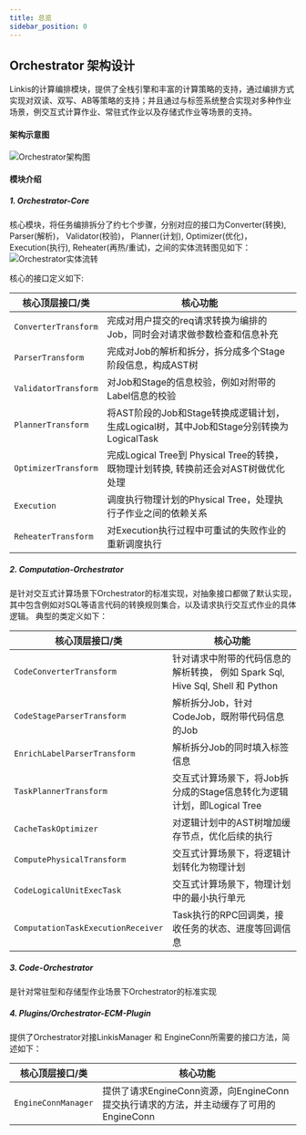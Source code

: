 ```yaml
---
title: 总览
sidebar_position: 0
---
```

## Orchestrator 架构设计

Linkis的计算编排模块，提供了全栈引擎和丰富的计算策略的支持，通过编排方式实现对双读、双写、AB等策略的支持；并且通过与标签系统整合实现对多种作业场景，例交互式计算作业、常驻式作业以及存储式作业等场景的支持。

#### 架构示意图

![Orchestrator架构图](/Images-zh/Architecture/orchestrator/linkis_orchestrator_architecture.png)  


#### 模块介绍

##### 1. Orchestrator-Core

核心模块，将任务编排拆分了约七个步骤，分别对应的接口为Converter(转换), Parser(解析)， Validator(校验)， Planner(计划), Optimizer(优化)，Execution(执行), Reheater(再热/重试)，之间的实体流转图见如下：  
![Orchestrator实体流转](/Images-zh/Architecture/orchestrator/overall/orchestrator_entity.png)

核心的接口定义如下:

| 核心顶层接口/类 | 核心功能 |
| --- | --- | 
| `ConverterTransform`| 完成对用户提交的req请求转换为编排的Job，同时会对请求做参数检查和信息补充 |
| `ParserTransform`| 完成对Job的解析和拆分，拆分成多个Stage阶段信息，构成AST树 |
| `ValidatorTransform` | 对Job和Stage的信息校验，例如对附带的Label信息的校验 |
| `PlannerTransform` | 将AST阶段的Job和Stage转换成逻辑计划，生成Logical树，其中Job和Stage分别转换为LogicalTask |
| `OptimizerTransform` | 完成Logical Tree到 Physical Tree的转换，既物理计划转换, 转换前还会对AST树做优化处理 |
| `Execution` | 调度执行物理计划的Physical Tree，处理执行子作业之间的依赖关系 |
| `ReheaterTransform` | 对Execution执行过程中可重试的失败作业的重新调度执行 |

##### 2. Computation-Orchestrator

是针对交互式计算场景下Orchestrator的标准实现，对抽象接口都做了默认实现，其中包含例如对SQL等语言代码的转换规则集合，以及请求执行交互式作业的具体逻辑。
典型的类定义如下：

| 核心顶层接口/类 | 核心功能 |
| --- | --- | 
| `CodeConverterTransform`| 针对请求中附带的代码信息的解析转换， 例如 Spark Sql, Hive Sql, Shell 和 Python|
| `CodeStageParserTransform` | 解析拆分Job，针对CodeJob，既附带代码信息的Job|
| `EnrichLabelParserTransform` | 解析拆分Job的同时填入标签信息 |
| `TaskPlannerTransform` | 交互式计算场景下，将Job拆分成的Stage信息转化为逻辑计划，即Logical Tree |
| `CacheTaskOptimizer` | 对逻辑计划中的AST树增加缓存节点，优化后续的执行 |
| `ComputePhysicalTransform` | 交互式计算场景下，将逻辑计划转化为物理计划 |
| `CodeLogicalUnitExecTask` | 交互式计算场景下，物理计划中的最小执行单元|
| `ComputationTaskExecutionReceiver` | Task执行的RPC回调类，接收任务的状态、进度等回调信息|

##### 3. Code-Orchestrator

是针对常驻型和存储型作业场景下Orchestrator的标准实现

##### 4. Plugins/Orchestrator-ECM-Plugin

提供了Orchestrator对接LinkisManager 和 EngineConn所需要的接口方法，简述如下：

| 核心顶层接口/类 | 核心功能 |
| --- | --- | 
| `EngineConnManager` | 提供了请求EngineConn资源，向EngineConn提交执行请求的方法，并主动缓存了可用的EngineConn|